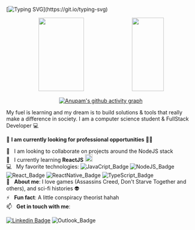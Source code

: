 [![Typing SVG](https://readme-typing-svg.demolab.com?font=Fira+Code&weight=900&size=30&pause=1000&color=9B53FF&center=true&center=true&width=1000%&lines=Hi+there!;My+Name+is+Mario+Alves.;I+am+25+years+old;and+i'm+from+Brazil.;BE+WELCOME!)](https://git.io/typing-svg)

<div align="center">
  <img width="49%" height="195px" src="https://github-readme-stats.vercel.app/api?username=marioalvesx&show_icons=true&theme=midnight-purple&hide_border=true&bg_color=0d1117&title_color=8a3cf8&icon_color=9b53ff" />
  <img width="41%" height="195px" src="https://github-readme-stats.vercel.app/api/top-langs/?username=marioalvesx&layout=compact&hide_border=true&bg_color=0d1117&title_color=8a3cf8&icon_color=9b53ff&text_color=FFFFFF" />
  
  [![Anupam's github activity graph](https://github-readme-activity-graph.cyclic.app/graph?username=marioalvesx&bg_color=0d1117&color=9b53ff&line=5d3299&point=ffffff&area=true&hide_border=true)](https://github.com/ashutosh00710/github-readme-activity-graph)
  
</div>

My fuel is learning and my dream is to build solutions & tools that really make a difference in society.
I am a computer science student & FullStack Developer :computer:

:rocket: **I am currently looking for professional opportunities** 👨‍💻

:purple_heart: &nbsp; I am looking to collaborate on projects around the NodeJS stack
<br/> :muscle: &nbsp; I currently learning **ReactJS** <img src="https://i.ibb.co/4RHMmLQ/react.png" width="20"/> 
<br/> :computer: &nbsp; My favorite technologies: ![JavaCript_Badge](https://img.shields.io/badge/-JavaScript-F29400?style=flat-square&logo=javascript&logoColor=white) ![NodeJS_Badge](https://img.shields.io/badge/-Node.js-339933?style=flat-square&logo=node.js&logoColor=white&link=https://nodejs.org/en/) ![React_Badge](https://img.shields.io/badge/-ReactJS-13B5EA?style=flat-square&logo=react&logoColor=white&link=https://reactjs.org) ![ReactNative_Badge](https://img.shields.io/badge/-React_Native-563D7C?style=flat-square&logo=react&logoColor=white&link=https://reactnative.dev) ![TypeScript_Badge](https://img.shields.io/badge/-TypeScript-3178C6?style=flat-square&logo=typescript&logoColor=white&link=https://www.typescriptlang.org/)
<br/> 💬  &nbsp; **About me**: I love games (Assassins Creed, Don't Starve Together and others), and sci-fi histories 👽
<br/> ⚡  &nbsp; **Fun fact**: A little conspiracy theorist hahah
<br/> 📫  &nbsp; **Get in touch with me**: 

[![Linkedin Badge](https://img.shields.io/badge/-MarioAlves-blue?style=flat-square&logo=Linkedin&logoColor=white&link=https://www.linkedin.com/in/mario-alves-63ba68123/)](https://www.linkedin.com/in/mario-alves-63ba68123/) ![Outlook_Badge](https://img.shields.io/badge/-MarioAlves-blue?style=flat-square&logo=microsoft-outlook&logoColor=white&link=mailto:marioalvesneto@hotmail.com)




